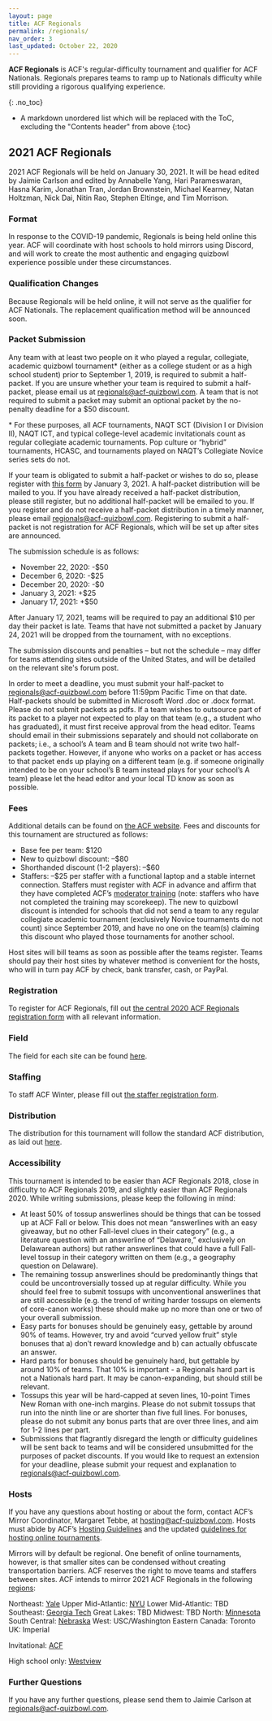 ```yaml
---
layout: page
title: ACF Regionals
permalink: /regionals/
nav_order: 3
last_updated: October 22, 2020
---
```


**ACF Regionals** is ACF's regular-difficulty tournament and qualifier for ACF Nationals. Regionals prepares teams to ramp up to Nationals difficulty while still providing a rigorous qualifying experience.

{: .no_toc}
* A markdown unordered list which will be replaced with the ToC, excluding the "Contents header" from above
{:toc}

## 2021 ACF Regionals
2021 ACF Regionals will be held on January 30, 2021. It will be head edited by Jaimie Carlson and edited by Annabelle Yang, Hari Parameswaran, Hasna Karim, Jonathan Tran, Jordan Brownstein, Michael Kearney, Natan Holtzman, Nick Dai, Nitin Rao, Stephen Eltinge, and Tim Morrison.

### Format
In response to the COVID-19 pandemic, Regionals is being held online this year. ACF will coordinate with host schools to hold mirrors using Discord, and will work to create the most authentic and engaging quizbowl experience possible under these circumstances.

### Qualification Changes

Because Regionals will be held online, it will not serve as the qualifier for ACF Nationals. The replacement qualification method will be announced soon.

### Packet Submission

Any team with at least two people on it who played a regular, collegiate, academic quizbowl tournament\* (either as a college student or as a high school student) prior to September 1, 2019, is required to submit a half-packet. If you are unsure whether your team is required to submit a half-packet, please email us at regionals@acf-quizbowl.com. A team that is not required to submit a packet may submit an optional packet by the no-penalty deadline for a $50 discount.

\* For these purposes, all ACF tournaments, NAQT SCT (Division I or Division II), NAQT ICT, and typical college-level academic invitationals count as regular collegiate academic tournaments. Pop culture or “hybrid” tournaments, HCASC, and tournaments played on NAQT’s Collegiate Novice series sets do not.

If your team is obligated to submit a half-packet or wishes to do so, please register with [this form](https://forms.gle/dzjKcWTSJNa6ExBU7) by January 3, 2021. A half-packet distribution will be mailed to you. If you have already received a half-packet distribution, please still register, but no additional half-packet will be emailed to you. If you register and do not receive a half-packet distribution in a timely manner, please email regionals@acf-quizbowl.com. Registering to submit a half-packet is not registration for ACF Regionals, which will be set up after sites are announced. 

The submission schedule is as follows:
* November 22, 2020: -$50
* December 6, 2020: -$25
* December 20, 2020: -$0
* January 3, 2021: +$25
* January 17, 2021: +$50

After January 17, 2021, teams will be required to pay an additional $10 per day their packet is late. Teams that have not submitted a packet by January 24, 2021 will be dropped from the tournament, with no exceptions.

The submission discounts and penalties – but not the schedule – may differ for teams attending sites outside of the United States, and will be detailed on the relevant site's forum post.

In order to meet a deadline, you must submit your half-packet to regionals@acf-quizbowl.com before 11:59pm Pacific Time on that date. Half-packets should be submitted in Microsoft Word .doc or .docx format. Please do not submit packets as pdfs. If a team wishes to outsource part of its packet to a player not expected to play on that team (e.g., a student who has graduated), it must first receive approval from the head editor. Teams should email in their submissions separately and should not collaborate on packets; i.e., a school’s A team and B team should not write two half-packets together. However, if anyone who works on a packet or has access to that packet ends up playing on a different team (e.g. if someone originally intended to be on your school’s B team instead plays for your school’s A team) please let the head editor and your local TD know as soon as possible.

### Fees

Additional details can be found on [the ACF website](https://acf-quizbowl.com/hosting-guidelines/#details-about-finances). Fees and discounts for this tournament are structured as follows:
* Base fee per team: $120
* New to quizbowl discount: –$80
* Shorthanded discount (1-2 players): –$60
* Staffers: –$25 per staffer with a functional laptop and a stable internet connection. Staffers must register with ACF in advance and affirm that they have completed ACF’s [moderator training](https://hsquizbowl.org/forums/viewtopic.php?f=9&t=24545) (note: staffers who have not completed the training may scorekeep).
The new to quizbowl discount is intended for schools that did not send a team to any regular collegiate academic tournament (exclusively Novice tournaments do not count) since September 2019, and have no one on the team(s) claiming this discount who played those tournaments for another school.

Host sites will bill teams as soon as possible after the teams register. Teams should pay their host sites by whatever method is convenient for the hosts, who will in turn pay ACF by check, bank transfer, cash, or PayPal.


### Registration
To register for ACF Regionals, fill out [the central 2020 ACF Regionals registration form](https://forms.gle/Fip9Ru3wPMF56DCU8) with all relevant information. 


### Field
The field for each site can be found [here](https://docs.google.com/spreadsheets/d/1ZtpLDgZCnaCKaKyhUQ74a1sTIG_hO6nGGrLr_QBE1O8/edit#gid=583264051).

### Staffing
To staff ACF Winter, please fill out [the staffer registration form](https://forms.gle/XaM1RbCFmYiGbqvD8).

### Distribution
The distribution for this tournament will follow the standard ACF distribution, as laid out [here](https://acf-quizbowl.com/packet-submission-guidelines/#distribution).

### Accessibility

This tournament is intended to be easier than ACF Regionals 2018, close in difficulty to ACF Regionals 2019, and slightly easier than ACF Regionals 2020. While writing submissions, please keep the following in mind:
* At least 50% of tossup answerlines should be things that can be tossed up at ACF Fall or below. This does not mean “answerlines with an easy giveaway, but no other Fall-level clues in their category” (e.g., a literature question with an answerline of “Delaware,” exclusively on Delawarean authors) but rather answerlines that could have a full Fall-level tossup in their category written on them (e.g., a geography question on Delaware). 
* The remaining tossup answerlines should be predominantly things that could be uncontroversially tossed up at regular difficulty. While you should feel free to submit tossups with unconventional answerlines that are still accessible (e.g. the trend of writing harder tossups on elements of core-canon works) these should make up no more than one or two of your overall submission.
* Easy parts for bonuses should be genuinely easy, gettable by around 90% of teams. However, try and avoid “curved yellow fruit” style bonuses that a) don’t reward knowledge and b) can actually obfuscate an answer.
* Hard parts for bonuses should be genuinely hard, but gettable by around 10% of teams. That 10% is important - a Regionals hard part is not a Nationals hard part. It may be canon-expanding, but should still be relevant. 
* Tossups this year will be hard-capped at seven lines, 10-point Times New Roman with one-inch margins. Please do not submit tossups that run into the ninth line or are shorter than five full lines. For bonuses, please do not submit any bonus parts that are over three lines, and aim for 1-2 lines per part.
* Submissions that flagrantly disregard the length or difficulty guidelines will be sent back to teams and will be considered unsubmitted for the purposes of packet discounts. If you would like to request an extension for your deadline, please submit your request and explanation to regionals@acf-quizbowl.com.

### Hosts
If you have any questions about hosting or about the form, contact ACF’s Mirror Coordinator, Margaret Tebbe, at hosting@acf-quizbowl.com. Hosts must abide by ACF’s [Hosting Guidelines](https://acf-quizbowl.com/hosting-guidelines/) and the updated [guidelines for hosting online tournaments](https://docs.google.com/document/u/4/d/1JLzgDS3PICaPeBKG4CwixlRgtfT2lIq72y9tx-7hvJ4/edit).

Mirrors will by default be regional. One benefit of online tournaments, however, is that smaller sites can be condensed without creating transportation barriers. ACF reserves the right to move teams and staffers between sites. ACF intends to mirror 2021 ACF Regionals in the following [regions](https://acf-quizbowl.com/hosting-guidelines/#regions-according-to-acf):

Northeast: [Yale](https://hsquizbowl.org/forums/viewtopic.php?p=382182#p382182)
Upper Mid-Atlantic: [NYU](https://hsquizbowl.org/forums/viewtopic.php?p=382418#p382418)
Lower Mid-Atlantic: TBD
Southeast: [Georgia Tech](https://hsquizbowl.org/forums/viewtopic.php?p=382175#p382175)
Great Lakes: TBD
Midwest: TBD
North: [Minnesota](https://hsquizbowl.org/forums/viewtopic.php?f=8&t=24742)
South Central: [Nebraska](https://hsquizbowl.org/forums/viewtopic.php?p=382218#p382218)
West: USC/Washington
Eastern Canada: Toronto
UK: Imperial

Invitational: [ACF](https://hsquizbowl.org/forums/viewtopic.php?f=8&t=24756)

High school only: [Westview](https://hsquizbowl.org/forums/viewtopic.php?p=382191#p382191)


### Further Questions

If you have any further questions, please send them to Jaimie Carlson at regionals@acf-quizbowl.com.




